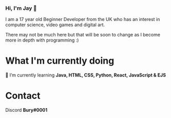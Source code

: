 ### Hi, I'm Jay 👋

I am a 17 year old Beginner Developer from the UK who has an interest in computer science, video games and digital art. 

There may not be much here but that will be soon to change as I become more in depth with programming :)

# What I'm currently doing


🌱 I’m currently learning **Java, HTML, CSS, Python, React, JavaScript & EJS**

# Contact

Discord **Bury#0001**

<!--
**Buryings/buryings** is a ✨ _special_ ✨ repository because its `README.md` (this file) appears on your GitHub profile.

Here are some ideas to get you started:

- 🔭 I’m currently working on ...
- 🌱 I’m currently learning ...
- 👯 I’m looking to collaborate on ...
- 🤔 I’m looking for help with ...
- 💬 Ask me about ...
- 📫 How to reach me: ...
- 😄 Pronouns: ...
- ⚡ Fun fact: ...
- 🔭 I’m currently working on **Creating Minecraft Java Plugins**
-->
